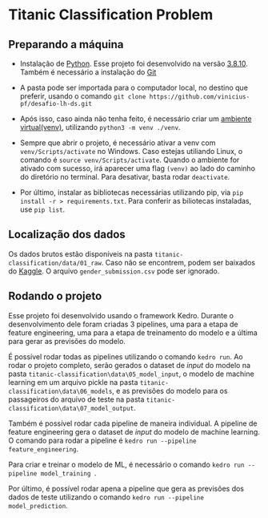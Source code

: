 # Titanic Classification Problem

## Preparando a máquina

- Instalação de [Python](https://www.python.org/). Esse projeto foi desenvolvido na versão [3.8.10](https://www.python.org/downloads/release/python-3810/). Também é necessário a instalação do [Git](https://git-scm.com/downloads)

- A pasta pode ser importada para o computador local, no destino que preferir, usando o comando
`git clone https://github.com/vinicius-pf/desafio-lh-ds.git`

- Após isso, caso ainda não tenha feito, é necessário criar um [ambiente virtual(venv)](https://docs.python.org/3/library/venv.html), utilizando `python3 -m venv ./venv`.

- Sempre que abrir o projeto, é necessário ativar a venv com `venv/Scripts/activate` no Windows. Caso estejas utiliando Linux, o comando é `source venv/Scripts/activate`. Quando o ambiente for ativado com sucesso, irá aparecer uma flag `(venv)` ao lado do caminho do diretório no terminal. Para desativar, basta rodar `deactivate`.

- Por último, instalar as bibliotecas necessárias utilizando pip, via `pip install -r > requirements.txt`. Para conferir as biliotecas instaladas, use `pip list`.
  
## Localização dos dados

Os dados brutos estão disponíveis na pasta `titanic-classification/data/01_raw`. Caso não se encontrem, podem ser baixados do [Kaggle](https://www.kaggle.com/competitions/titanic/data). O arquivo `gender_submission.csv` pode ser ignorado.

## Rodando o projeto

Esse projeto foi desenvolvido usando o framework Kedro. Durante o desenvolvimento dele foram criadas 3 pipelines, uma para a etapa de feature engineering, uma para a etapa de treinamento do modelo e a última para gerar as previsões do modelo.

É possível rodar todas as pipelines utilizando o comando `kedro run`. Ao rodar o projeto completo, serão gerados o dataset de *input* do modelo na pasta `titanic-classification\data\05_model_input`, o modelo de machine learning em um arquivo pickle na pasta `titanic-classification\data\06_models`, e as previsões do modelo para os passageiros do arquivo de teste na pasta `titanic-classification\data\07_model_output`.

Também é possível rodar cada pipeline de maneira individual. A pipeline de feature engineering gera o dataset de *input* do modelo de machine learning. O comando para rodar a pipeline é `kedro run --pipeline feature_engineering`.

Para criar e treinar o modelo de ML, é necessário o comando `kedro run --pipeline model_training `.

Por último, é possível rodar apena a pipeline que gera as previsões dos dados de teste utilizando o comando `kedro run --pipeline  model_prediction`.